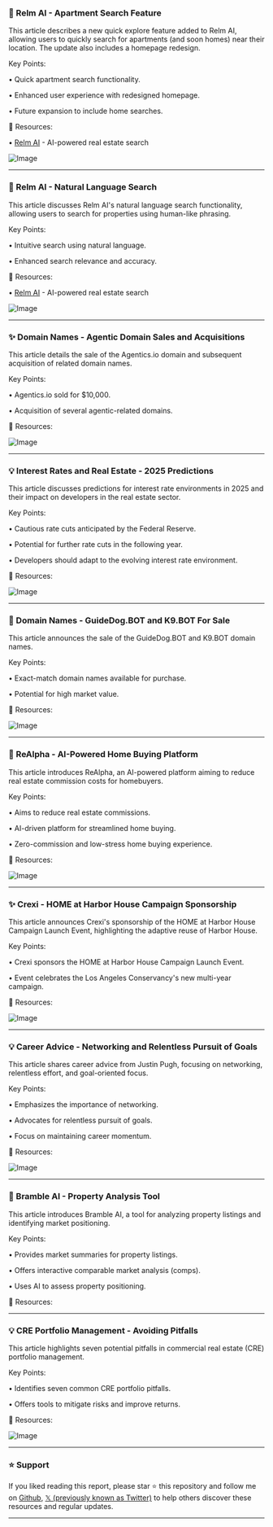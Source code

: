 ### 🚀 Relm AI - Apartment Search Feature

This article describes a new quick explore feature added to Relm AI, allowing users to quickly search for apartments (and soon homes) near their location.  The update also includes a homepage redesign.

Key Points:

• Quick apartment search functionality.


• Enhanced user experience with redesigned homepage.


• Future expansion to include home searches.



🔗 Resources:

• [Relm AI](https://x.com/relm_ai) - AI-powered real estate search


![Image](https://pbs.twimg.com/ext_tw_video_thumb/1894046390109585408/pu/img/dOnInR8aFAfCofmS.jpg)

---
### 🤖 Relm AI - Natural Language Search

This article discusses Relm AI's natural language search functionality, allowing users to search for properties using human-like phrasing.

Key Points:

• Intuitive search using natural language.


• Enhanced search relevance and accuracy.



🔗 Resources:

• [Relm AI](https://x.com/relm_ai) - AI-powered real estate search


![Image](https://pbs.twimg.com/ext_tw_video_thumb/1887134678563352576/pu/img/W6Ehe6LS1uQmkxW-.jpg)

---
### ✨ Domain Names - Agentic Domain Sales and Acquisitions

This article details the sale of the Agentics.io domain and subsequent acquisition of related domain names.

Key Points:

• Agentics.io sold for $10,000.


• Acquisition of several agentic-related domains.



🔗 Resources:

![Image](https://pbs.twimg.com/media/GhiYO7hXQAAWKPi?format=jpg&name=small)

---
### 💡 Interest Rates and Real Estate - 2025 Predictions

This article discusses predictions for interest rate environments in 2025 and their impact on developers in the real estate sector.

Key Points:

• Cautious rate cuts anticipated by the Federal Reserve.


• Potential for further rate cuts in the following year.


• Developers should adapt to the evolving interest rate environment.



🔗 Resources:

![Image](https://pbs.twimg.com/media/GgOEKQfW0AAhbqK?format=jpg&name=small)

---
### 🚀 Domain Names - GuideDog.BOT and K9.BOT For Sale

This article announces the sale of the GuideDog.BOT and K9.BOT domain names.

Key Points:

• Exact-match domain names available for purchase.


• Potential for high market value.



🔗 Resources:

![Image](https://pbs.twimg.com/media/GeyeDAjXIAAVd4E?format=jpg&name=small)

---
### 🤖 ReAlpha - AI-Powered Home Buying Platform

This article introduces ReAlpha, an AI-powered platform aiming to reduce real estate commission costs for homebuyers.

Key Points:

• Aims to reduce real estate commissions.


• AI-driven platform for streamlined home buying.


• Zero-commission and low-stress home buying experience.



🔗 Resources:

![Image](https://pbs.twimg.com/ext_tw_video_thumb/1862260936884523009/pu/img/-ru2PkPx473FY5sS.jpg)

---
### ✨ Crexi - HOME at Harbor House Campaign Sponsorship

This article announces Crexi's sponsorship of the HOME at Harbor House Campaign Launch Event, highlighting the adaptive reuse of Harbor House.

Key Points:

• Crexi sponsors the HOME at Harbor House Campaign Launch Event.


• Event celebrates the Los Angeles Conservancy's new multi-year campaign.



🔗 Resources:

![Image](https://pbs.twimg.com/media/GcTAfXfXcAATgZz?format=jpg&name=small)

---
### 💡 Career Advice - Networking and Relentless Pursuit of Goals

This article shares career advice from Justin Pugh, focusing on networking, relentless effort, and goal-oriented focus.

Key Points:

• Emphasizes the importance of networking.


• Advocates for relentless pursuit of goals.


• Focus on maintaining career momentum.



🔗 Resources:

![Image](https://pbs.twimg.com/ext_tw_video_thumb/1856787531557474307/pu/img/6AK9I5US0taovfTC.jpg)

---
### 🚀 Bramble AI - Property Analysis Tool

This article introduces Bramble AI, a tool for analyzing property listings and identifying market positioning.

Key Points:

• Provides market summaries for property listings.


• Offers interactive comparable market analysis (comps).


• Uses AI to assess property positioning.



🔗 Resources:


---
### 💡 CRE Portfolio Management - Avoiding Pitfalls

This article highlights seven potential pitfalls in commercial real estate (CRE) portfolio management.

Key Points:

• Identifies seven common CRE portfolio pitfalls.


• Offers tools to mitigate risks and improve returns.



🔗 Resources:

![Image](https://pbs.twimg.com/media/Gavo1y8XAAAatJ5.jpg)


---

### ⭐️ Support

If you liked reading this report, please star ⭐️ this repository and follow me on [Github](https://github.com/Drix10), [𝕏 (previously known as Twitter)](https://x.com/DRIX_10_) to help others discover these resources and regular updates.

---